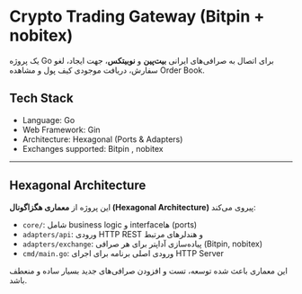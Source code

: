 # Crypto Trading Gateway (Bitpin + nobitex)

یک پروژه Go برای اتصال به صرافی‌های ایرانی **بیت‌پین** و **نوبیتکس**، جهت ایجاد، لغو سفارش، دریافت موجودی کیف پول و مشاهده Order Book.

## Tech Stack

- Language: Go
- Web Framework: Gin
- Architecture: Hexagonal (Ports & Adapters)
- Exchanges supported: Bitpin , nobitex

---

## Hexagonal Architecture

این پروژه از **معماری هگزاگونال (Hexagonal Architecture)** پیروی می‌کند:

- `core/`: شامل business logic و interfaceها (ports)
- `adapters/api`: ورودی HTTP REST و هندلرهای مرتبط
- `adapters/exchange`: پیاده‌سازی آداپتر برای هر صرافی (Bitpin, nobitex)
- `cmd/main.go`: ورودی اصلی برنامه برای اجرای HTTP Server

این معماری باعث شده توسعه، تست و افزودن صرافی‌های جدید بسیار ساده و منعطف باشد.

